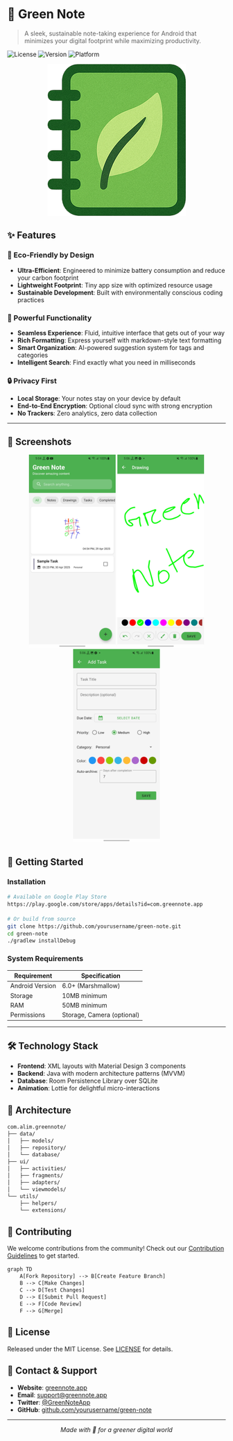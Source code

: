 # 📝 Green Note

> A sleek, sustainable note-taking experience for Android that minimizes your digital footprint while maximizing productivity.

![License](https://img.shields.io/badge/license-MIT-green)
![Version](https://img.shields.io/badge/version-1.0.0-blue)
![Platform](https://img.shields.io/badge/platform-Android-brightgreen)

<p align="center">
  <img src="/images/note_app_trans.png" alt="Green Note Logo">
</p>

## ✨ Features

### 🌿 Eco-Friendly by Design
- **Ultra-Efficient**: Engineered to minimize battery consumption and reduce your carbon footprint
- **Lightweight Footprint**: Tiny app size with optimized resource usage
- **Sustainable Development**: Built with environmentally conscious coding practices

### 💫 Powerful Functionality
- **Seamless Experience**: Fluid, intuitive interface that gets out of your way
- **Rich Formatting**: Express yourself with markdown-style text formatting
- **Smart Organization**: AI-powered suggestion system for tags and categories
- **Intelligent Search**: Find exactly what you need in milliseconds

### 🔒 Privacy First
- **Local Storage**: Your notes stay on your device by default
- **End-to-End Encryption**: Optional cloud sync with strong encryption
- **No Trackers**: Zero analytics, zero data collection

---

## 📱 Screenshots

<p align="center">
  <img src="/images/home.jpg" alt="Home Screen" width="200">
  <img src="/images/drawing.jpg" alt="Note Editor" width="200">
  <img src="/images/task.jpg" alt="Dark Mode" width="200">
</p>

## 🚀 Getting Started

### Installation

```bash
# Available on Google Play Store
https://play.google.com/store/apps/details?id=com.greennote.app

# Or build from source
git clone https://github.com/yourusername/green-note.git
cd green-note
./gradlew installDebug
```

### System Requirements

| Requirement | Specification |
|-------------|---------------|
| Android Version | 6.0+ (Marshmallow) |
| Storage | 10MB minimum |
| RAM | 50MB minimum |
| Permissions | Storage, Camera (optional) |

---

## 🛠️ Technology Stack

- **Frontend**: XML layouts with Material Design 3 components
- **Backend**: Java with modern architecture patterns (MVVM)
- **Database**: Room Persistence Library over SQLite
- **Animation**: Lottie for delightful micro-interactions

## 🧩 Architecture

```
com.alim.greennote/
├── data/
│   ├── models/
│   ├── repository/
│   └── database/
├── ui/
│   ├── activities/
│   ├── fragments/
│   ├── adapters/
│   └── viewmodels/
└── utils/
    ├── helpers/
    └── extensions/
```

## 🤝 Contributing

We welcome contributions from the community! Check out our [Contribution Guidelines](CONTRIBUTING.md) to get started.

```mermaid
graph TD
    A[Fork Repository] --> B[Create Feature Branch]
    B --> C[Make Changes]
    C --> D[Test Changes]
    D --> E[Submit Pull Request]
    E --> F[Code Review]
    F --> G[Merge]
```

## 📜 License

Released under the MIT License. See [LICENSE](LICENSE) for details.

## 📮 Contact & Support

- **Website**: [greennote.app](https://greennote.app)
- **Email**: support@greennote.app
- **Twitter**: [@GreenNoteApp](https://twitter.com/GreenNoteApp)
- **GitHub**: [github.com/yourusername/green-note](https://github.com/yourusername/green-note)

---

<p align="center">
  <i>Made with 💚 for a greener digital world</i>
</p>